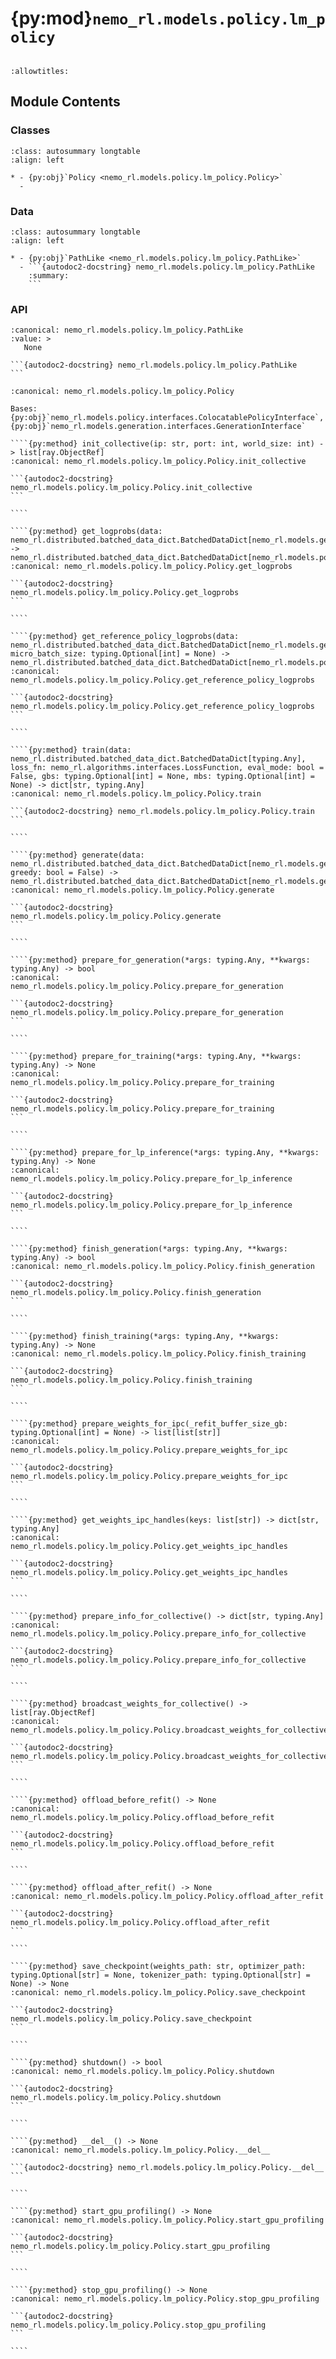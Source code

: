 # {py:mod}`nemo_rl.models.policy.lm_policy`

```{py:module} nemo_rl.models.policy.lm_policy
```

```{autodoc2-docstring} nemo_rl.models.policy.lm_policy
:allowtitles:
```

## Module Contents

### Classes

````{list-table}
:class: autosummary longtable
:align: left

* - {py:obj}`Policy <nemo_rl.models.policy.lm_policy.Policy>`
  -
````

### Data

````{list-table}
:class: autosummary longtable
:align: left

* - {py:obj}`PathLike <nemo_rl.models.policy.lm_policy.PathLike>`
  - ```{autodoc2-docstring} nemo_rl.models.policy.lm_policy.PathLike
    :summary:
    ```
````

### API

````{py:data} PathLike
:canonical: nemo_rl.models.policy.lm_policy.PathLike
:value: >
   None

```{autodoc2-docstring} nemo_rl.models.policy.lm_policy.PathLike
```

````

`````{py:class} Policy(cluster: nemo_rl.distributed.virtual_cluster.RayVirtualCluster, config: nemo_rl.models.policy.PolicyConfig, tokenizer: transformers.PreTrainedTokenizerBase, name_prefix: str = 'lm_policy', workers_per_node: typing.Optional[typing.Union[int, list[int]]] = None, init_optimizer: bool = True, weights_path: typing.Optional[nemo_rl.models.policy.lm_policy.PathLike] = None, optimizer_path: typing.Optional[nemo_rl.models.policy.lm_policy.PathLike] = None, init_reference_model: bool = True)
:canonical: nemo_rl.models.policy.lm_policy.Policy

Bases: {py:obj}`nemo_rl.models.policy.interfaces.ColocatablePolicyInterface`, {py:obj}`nemo_rl.models.generation.interfaces.GenerationInterface`

````{py:method} init_collective(ip: str, port: int, world_size: int) -> list[ray.ObjectRef]
:canonical: nemo_rl.models.policy.lm_policy.Policy.init_collective

```{autodoc2-docstring} nemo_rl.models.policy.lm_policy.Policy.init_collective
```

````

````{py:method} get_logprobs(data: nemo_rl.distributed.batched_data_dict.BatchedDataDict[nemo_rl.models.generation.interfaces.GenerationDatumSpec]) -> nemo_rl.distributed.batched_data_dict.BatchedDataDict[nemo_rl.models.policy.interfaces.LogprobOutputSpec]
:canonical: nemo_rl.models.policy.lm_policy.Policy.get_logprobs

```{autodoc2-docstring} nemo_rl.models.policy.lm_policy.Policy.get_logprobs
```

````

````{py:method} get_reference_policy_logprobs(data: nemo_rl.distributed.batched_data_dict.BatchedDataDict[nemo_rl.models.generation.interfaces.GenerationDatumSpec], micro_batch_size: typing.Optional[int] = None) -> nemo_rl.distributed.batched_data_dict.BatchedDataDict[nemo_rl.models.policy.interfaces.ReferenceLogprobOutputSpec]
:canonical: nemo_rl.models.policy.lm_policy.Policy.get_reference_policy_logprobs

```{autodoc2-docstring} nemo_rl.models.policy.lm_policy.Policy.get_reference_policy_logprobs
```

````

````{py:method} train(data: nemo_rl.distributed.batched_data_dict.BatchedDataDict[typing.Any], loss_fn: nemo_rl.algorithms.interfaces.LossFunction, eval_mode: bool = False, gbs: typing.Optional[int] = None, mbs: typing.Optional[int] = None) -> dict[str, typing.Any]
:canonical: nemo_rl.models.policy.lm_policy.Policy.train

```{autodoc2-docstring} nemo_rl.models.policy.lm_policy.Policy.train
```

````

````{py:method} generate(data: nemo_rl.distributed.batched_data_dict.BatchedDataDict[nemo_rl.models.generation.interfaces.GenerationDatumSpec], greedy: bool = False) -> nemo_rl.distributed.batched_data_dict.BatchedDataDict[nemo_rl.models.generation.interfaces.GenerationOutputSpec]
:canonical: nemo_rl.models.policy.lm_policy.Policy.generate

```{autodoc2-docstring} nemo_rl.models.policy.lm_policy.Policy.generate
```

````

````{py:method} prepare_for_generation(*args: typing.Any, **kwargs: typing.Any) -> bool
:canonical: nemo_rl.models.policy.lm_policy.Policy.prepare_for_generation

```{autodoc2-docstring} nemo_rl.models.policy.lm_policy.Policy.prepare_for_generation
```

````

````{py:method} prepare_for_training(*args: typing.Any, **kwargs: typing.Any) -> None
:canonical: nemo_rl.models.policy.lm_policy.Policy.prepare_for_training

```{autodoc2-docstring} nemo_rl.models.policy.lm_policy.Policy.prepare_for_training
```

````

````{py:method} prepare_for_lp_inference(*args: typing.Any, **kwargs: typing.Any) -> None
:canonical: nemo_rl.models.policy.lm_policy.Policy.prepare_for_lp_inference

```{autodoc2-docstring} nemo_rl.models.policy.lm_policy.Policy.prepare_for_lp_inference
```

````

````{py:method} finish_generation(*args: typing.Any, **kwargs: typing.Any) -> bool
:canonical: nemo_rl.models.policy.lm_policy.Policy.finish_generation

```{autodoc2-docstring} nemo_rl.models.policy.lm_policy.Policy.finish_generation
```

````

````{py:method} finish_training(*args: typing.Any, **kwargs: typing.Any) -> None
:canonical: nemo_rl.models.policy.lm_policy.Policy.finish_training

```{autodoc2-docstring} nemo_rl.models.policy.lm_policy.Policy.finish_training
```

````

````{py:method} prepare_weights_for_ipc(_refit_buffer_size_gb: typing.Optional[int] = None) -> list[list[str]]
:canonical: nemo_rl.models.policy.lm_policy.Policy.prepare_weights_for_ipc

```{autodoc2-docstring} nemo_rl.models.policy.lm_policy.Policy.prepare_weights_for_ipc
```

````

````{py:method} get_weights_ipc_handles(keys: list[str]) -> dict[str, typing.Any]
:canonical: nemo_rl.models.policy.lm_policy.Policy.get_weights_ipc_handles

```{autodoc2-docstring} nemo_rl.models.policy.lm_policy.Policy.get_weights_ipc_handles
```

````

````{py:method} prepare_info_for_collective() -> dict[str, typing.Any]
:canonical: nemo_rl.models.policy.lm_policy.Policy.prepare_info_for_collective

```{autodoc2-docstring} nemo_rl.models.policy.lm_policy.Policy.prepare_info_for_collective
```

````

````{py:method} broadcast_weights_for_collective() -> list[ray.ObjectRef]
:canonical: nemo_rl.models.policy.lm_policy.Policy.broadcast_weights_for_collective

```{autodoc2-docstring} nemo_rl.models.policy.lm_policy.Policy.broadcast_weights_for_collective
```

````

````{py:method} offload_before_refit() -> None
:canonical: nemo_rl.models.policy.lm_policy.Policy.offload_before_refit

```{autodoc2-docstring} nemo_rl.models.policy.lm_policy.Policy.offload_before_refit
```

````

````{py:method} offload_after_refit() -> None
:canonical: nemo_rl.models.policy.lm_policy.Policy.offload_after_refit

```{autodoc2-docstring} nemo_rl.models.policy.lm_policy.Policy.offload_after_refit
```

````

````{py:method} save_checkpoint(weights_path: str, optimizer_path: typing.Optional[str] = None, tokenizer_path: typing.Optional[str] = None) -> None
:canonical: nemo_rl.models.policy.lm_policy.Policy.save_checkpoint

```{autodoc2-docstring} nemo_rl.models.policy.lm_policy.Policy.save_checkpoint
```

````

````{py:method} shutdown() -> bool
:canonical: nemo_rl.models.policy.lm_policy.Policy.shutdown

```{autodoc2-docstring} nemo_rl.models.policy.lm_policy.Policy.shutdown
```

````

````{py:method} __del__() -> None
:canonical: nemo_rl.models.policy.lm_policy.Policy.__del__

```{autodoc2-docstring} nemo_rl.models.policy.lm_policy.Policy.__del__
```

````

````{py:method} start_gpu_profiling() -> None
:canonical: nemo_rl.models.policy.lm_policy.Policy.start_gpu_profiling

```{autodoc2-docstring} nemo_rl.models.policy.lm_policy.Policy.start_gpu_profiling
```

````

````{py:method} stop_gpu_profiling() -> None
:canonical: nemo_rl.models.policy.lm_policy.Policy.stop_gpu_profiling

```{autodoc2-docstring} nemo_rl.models.policy.lm_policy.Policy.stop_gpu_profiling
```

````

`````
